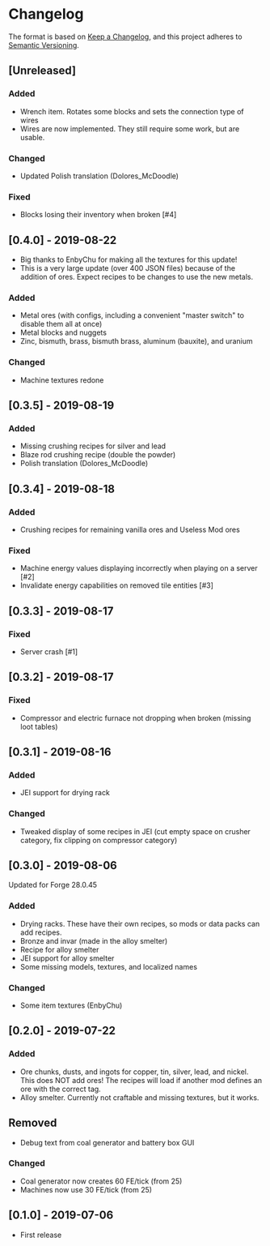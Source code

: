 # Changelog

The format is based on [Keep a Changelog](https://keepachangelog.com/en/1.0.0/),
and this project adheres to [Semantic Versioning](https://semver.org/spec/v2.0.0.html).

## [Unreleased]
### Added
- Wrench item. Rotates some blocks and sets the connection type of wires
- Wires are now implemented. They still require some work, but are usable.
### Changed
- Updated Polish translation (Dolores_McDoodle)
### Fixed
- Blocks losing their inventory when broken [#4]

## [0.4.0] - 2019-08-22
- Big thanks to EnbyChu for making all the textures for this update!
- This is a very large update (over 400 JSON files) because of the addition of ores. Expect recipes to be changes to use the new metals. 
### Added
- Metal ores (with configs, including a convenient "master switch" to disable them all at once)
- Metal blocks and nuggets
- Zinc, bismuth, brass, bismuth brass, aluminum (bauxite), and uranium
### Changed
- Machine textures redone

## [0.3.5] - 2019-08-19
### Added
- Missing crushing recipes for silver and lead
- Blaze rod crushing recipe (double the powder)
- Polish translation (Dolores_McDoodle)

## [0.3.4] - 2019-08-18
### Added
- Crushing recipes for remaining vanilla ores and Useless Mod ores
### Fixed
- Machine energy values displaying incorrectly when playing on a server [#2]
- Invalidate energy capabilities on removed tile entities [#3]

## [0.3.3] - 2019-08-17
### Fixed
- Server crash [#1]

## [0.3.2] - 2019-08-17
### Fixed
- Compressor and electric furnace not dropping when broken (missing loot tables)

## [0.3.1] - 2019-08-16
### Added
- JEI support for drying rack
### Changed
- Tweaked display of some recipes in JEI (cut empty space on crusher category, fix clipping on compressor category)

## [0.3.0] - 2019-08-06
Updated for Forge 28.0.45
### Added
- Drying racks. These have their own recipes, so mods or data packs can add recipes.
- Bronze and invar (made in the alloy smelter)
- Recipe for alloy smelter
- JEI support for alloy smelter
- Some missing models, textures, and localized names
### Changed
- Some item textures (EnbyChu)

## [0.2.0] - 2019-07-22
### Added
- Ore chunks, dusts, and ingots for copper, tin, silver, lead, and nickel. This does NOT add ores! The recipes will load if another mod defines an ore with the correct tag.
- Alloy smelter. Currently not craftable and missing textures, but it works.
## Removed
- Debug text from coal generator and battery box GUI
### Changed
- Coal generator now creates 60 FE/tick (from 25)
- Machines now use 30 FE/tick (from 25)

## [0.1.0] - 2019-07-06
- First release
